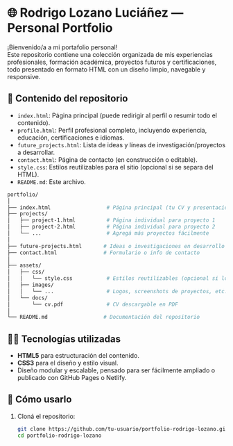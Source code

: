 # 🌐 Rodrigo Lozano Luciáñez — Personal Portfolio

¡Bienvenido/a a mi portafolio personal!  
Este repositorio contiene una colección organizada de mis experiencias profesionales, formación académica, proyectos futuros y certificaciones, todo presentado en formato HTML con un diseño limpio, navegable y responsive.

## 🧭 Contenido del repositorio

- `index.html`: Página principal (puede redirigir al perfil o resumir todo el contenido).
- `profile.html`: Perfil profesional completo, incluyendo experiencia, educación, certificaciones e idiomas.
- `future_projects.html`: Lista de ideas y líneas de investigación/proyectos a desarrollar.
- `contact.html`: Página de contacto (en construcción o editable).
- `style.css`: Estilos reutilizables para el sitio (opcional si se separa del HTML).
- `README.md`: Este archivo.
```bash
portfolio/
│
├── index.html                  # Página principal (tu CV y presentación general)
├── projects/
│   ├── project-1.html          # Página individual para proyecto 1
│   ├── project-2.html          # Página individual para proyecto 2
│   └── ...                     # Agregá más proyectos fácilmente
│
├── future-projects.html       # Ideas o investigaciones en desarrollo
├── contact.html               # Formulario o info de contacto
│
├── assets/
│   ├── css/
│   │   └── style.css           # Estilos reutilizables (opcional si lo tenés inline)
│   ├── images/
│   │   └── ...                 # Logos, screenshots de proyectos, etc.
│   └── docs/
│       └── cv.pdf              # CV descargable en PDF
│
└── README.md                  # Documentación del repositorio
```
## 🧑‍💻 Tecnologías utilizadas

- **HTML5** para estructuración del contenido.
- **CSS3** para el diseño y estilo visual.
- Diseño modular y escalable, pensado para ser fácilmente ampliado o publicado con GitHub Pages o Netlify.

## 🚀 Cómo usarlo

1. Cloná el repositorio:
   ```bash
   git clone https://github.com/tu-usuario/portfolio-rodrigo-lozano.git
   cd portfolio-rodrigo-lozano

